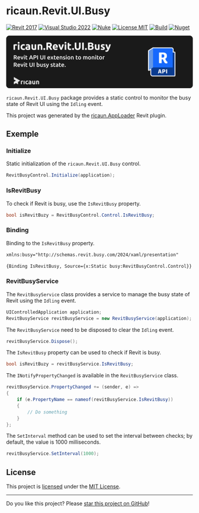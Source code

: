 # ricaun.Revit.UI.Busy

[![Revit 2017](https://img.shields.io/badge/Revit-2017+-blue.svg)](https://github.com/ricaun-io/ricaun.Revit.UI.Busy)
[![Visual Studio 2022](https://img.shields.io/badge/Visual%20Studio-2022-blue)](https://github.com/ricaun-io/ricaun.Revit.UI.Busy)
[![Nuke](https://img.shields.io/badge/Nuke-Build-blue)](https://nuke.build/)
[![License MIT](https://img.shields.io/badge/License-MIT-blue.svg)](LICENSE)
[![Build](https://github.com/ricaun-io/ricaun.Revit.UI.Busy/actions/workflows/Build.yml/badge.svg)](https://github.com/ricaun-io/ricaun.Revit.UI.Busy/actions)
[![Nuget](https://img.shields.io/nuget/v/ricaun.Revit.UI.Busy?logo=nuget&label=Nuget&color=blue)](https://www.nuget.org/packages/ricaun.Revit.UI.Busy)

[![ricaun.Revit.UI.Busy](https://raw.githubusercontent.com/ricaun-io/ricaun.Revit.UI.Busy/develop/assets/ricaun.Revit.UI.Busy.png)](https://github.com/ricaun-io/ricaun.Revit.UI.Busy)

`ricaun.Revit.UI.Busy` package provides a static control to monitor the busy state of Revit UI using the `Idling` event.

This project was generated by the [ricaun.AppLoader](https://ricaun.com/AppLoader/) Revit plugin.

## Exemple

### Initialize
Static initialization of the `ricaun.Revit.UI.Busy` control.
```c#
RevitBusyControl.Initialize(application);
```

### IsRevitBusy
To check if Revit is busy, use the `IsRevitBusy` property.
```c#
bool isRevitBuzy = RevitBusyControl.Control.IsRevitBusy;
```

### Binding

Binding to the `IsRevitBusy` property.
```xml
xmlns:busy="http://schemas.revit.busy.com/2024/xaml/presentation"
```
```xml
{Binding IsRevitBusy, Source={x:Static busy:RevitBusyControl.Control}}
```

### RevitBusyService

The `RevitBusyService` class provides a service to manage the busy state of Revit using the `Idling` event.
```c#
UIControlledApplication application;
RevitBusyService revitBusyService = new RevitBusyService(application);
```

The `RevitBusyService` need to be disposed to clear the `Idling` event.
```c#
revitBusyService.Dispose();
```

The `IsRevitBusy` property can be used to check if Revit is busy.
```c#
bool isRevitBuzy = revitBusyService.IsRevitBusy;
```

The `INotifyPropertyChanged` is available in the `RevitBusyService` class.
```c#
revitBusyService.PropertyChanged += (sender, e) =>
{
	if (e.PropertyName == nameof(revitBusyService.IsRevitBusy))
	{
		// Do something
	}
};
```

The `SetInterval` method can be used to set the interval between checks; by default, the value is 1000 milliseconds.
```c#
revitBusyService.SetInterval(1000);
```

## License

This project is [licensed](LICENSE) under the [MIT License](https://en.wikipedia.org/wiki/MIT_License).

---

Do you like this project? Please [star this project on GitHub](https://github.com/ricaun-io/ricaun.Revit.UI.Busy/stargazers)!